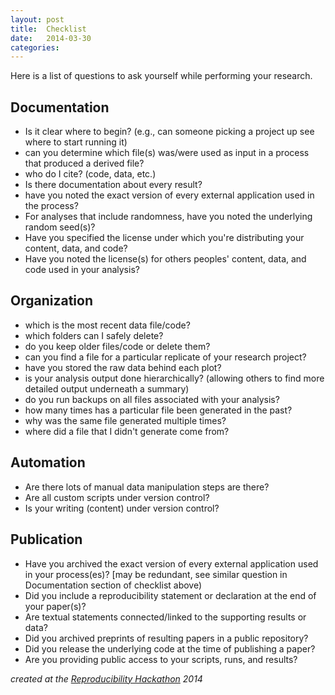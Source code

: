 ```yaml
---
layout: post
title:  Checklist
date:   2014-03-30 
categories: 
---
```


Here is a list of questions to ask yourself while performing your research.  

## Documentation

- Is it clear where to begin? (e.g., can someone picking a project up see where to start running it)
- can you determine which file(s) was/were used as input in a process that produced a derived file?
- who do I cite? (code, data, etc.)
- Is there documentation about every result?
- have you noted the exact version of every external application used in the process?
- For analyses that include randomness, have you noted the underlying random seed(s)?
- Have you specified the license under which you're distributing your content, data, and code?
- Have you noted the license(s) for others peoples' content, data, and code used in your analysis?

## Organization

- which is the most recent data file/code?
- which folders can I safely delete?
- do you keep older files/code or delete them?
- can you find a file for a particular replicate of your research project?
- have you stored the raw data behind each plot?
- is your analysis output done hierarchically? (allowing others to find more detailed output underneath a summary)
- do you run backups on all files associated with your analysis?
- how many times has a particular file been generated in the past?
- why was the same file generated multiple times?
- where did a file that I didn't generate come from?

## Automation

- Are there lots of manual data manipulation steps are there?
- Are all custom scripts under version control?
- Is your writing (content) under version control?

## Publication

- Have you archived the exact version of every external application used in your process(es)? [may be redundant, see similar question in Documentation section of checklist above)
- Did you include a reproducibility statement or declaration at the end of your paper(s)?
- Are textual statements connected/linked to the supporting results or data?
- Did you archived preprints of resulting papers in a public repository?
- Did you release the underlying code at the time of publishing a paper?
- Are you providing public access to your scripts, runs, and results?

*created at the [Reproducibility Hackathon](https://github.com/Reproducible-Science-Curriculum/Reproducible-Science-Hackathon-Dec-08-2014) 2014*
